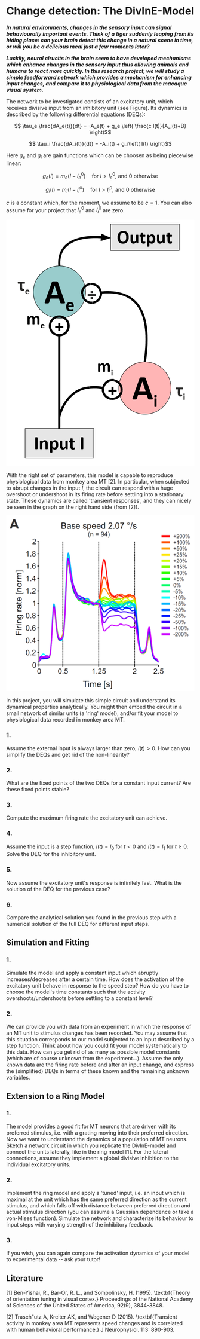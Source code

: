 # Change detection: The DivInE-Model

***In natural environments, changes in the sensory input can signal behaviourally important events. Think of a tiger suddenly leaping from its hiding place: can your brain detect this change in a natural scene in time, or will you be a delicious meal just a few moments later?***

***Luckily, neural cirucits in the brain seem to have developed mechanisms which enhance changes in the sensory input thus allowing animals and humans to react more quickly. In this research project, we will study a simple feedforward network which provides a mechanism for enhancing input changes, and compare it to physiological data from the macaque visual system.***

The network to be investigated consists of an excitatory unit, which receives divisive input from an inhibitory unit (see Figure). Its dynamics is described by the following differential equations (DEQs):

$$ \tau_e \frac{dA_e(t)}{dt}  = 	-A_e(t) + g_e \left( \frac{c I(t)}{A_i(t)+B} \right)$$

$$ \tau_i \frac{dA_i(t)}{dt}  = 	-A_i(t) + g_i\left( I(t) \right)$$


Here $g_e$ and $g_i$ are gain functions which can be choosen as being piecewise linear:

$$g_e(I) = m_e(I-I^0_e) \quad \mbox{for $I>I^0_e$, and $0$ otherwise}$$

$$g_i(I) = m_i(I-I^0_i) \quad \mbox{for $I>I^0_i$, and $0$ otherwise}$$

$c$ is a constant which, for the moment, we assume to be $c=1$. You can also assume for your project that $I^0_e$ and $I^0_i$ are zero.

![project_divine_model.png](project_divine_model.png)

With the right set of parameters, this model is capable to reproduce physiological data from monkey area MT [2]. In particular, when subjected to abrupt changes in the input $I$, the circuit can respond with a huge overshoot or undershoot in its firing rate before settling into a stationary state. These dynamics are called 'transient responses', and they can nicely be seen in the graph on the right hand side (from [2]).


![project_divine_data.png](project_divine_data.png)

In this project, you will simulate this simple circuit and understand its dynamical properties analytically. You might then embed the circuit in a small network of similar units (a 'ring' model), and/or fit your model to physiological data recorded in monkey area MT.

### 1.
Assume the external input is always larger than zero, $I(t)>0$. How can you simplify the DEQs and get rid of the non-linearity?

### 2.
What are the fixed points of the two DEQs for a constant input current? Are these fixed points stable?

### 3.
Compute the maximum firing rate the excitatory unit can achieve.  

### 4.
Assume the input is a step function, $I(t)=I_0$ for $t<0$ and $I(t)=I_1$ for $t\geq0$. Solve the DEQ for the inhibitory unit.

### 5.
Now assume the excitatory unit's response is infinitely fast. What is the solution of the DEQ for the previous case?

### 6.
Compare the analytical solution you found in the previous step with a numerical solution of the full DEQ for different input steps.

## Simulation and Fitting

### 1.
Simulate the model and apply a constant input which abruptly increases/decreases after a certain time. How does the activation of the excitatory unit behave in response to the speed step? How do you have to choose the model's time constants such that the activity overshoots/undershoots before settling to a constant level?

### 2.
We can provide you with data from an experiment in which the response of an MT unit to stimulus changes has been recorded. You may assume that this situation corresponds to our model subjected to an input described by a step function. Think about how you could fit your model systematically to this data. How can you get rid of as many as possible model constants (which are of course unknown from the experiment...). Assume the only known data are the firing rate before and after an input change, and express the (simplified) DEQs in terms of these known and the remaining unknown variables. 

## Extension to a Ring Model

### 1.
The model provides a good fit for MT neurons that are driven with its preferred stimulus, i.e. with a grating moving into their preferred direction. Now we want to understand the dynamics of a population of MT neurons. Sketch a network circuit in which you replicate the DivInE-model and connect the units laterally, like in the ring model [1]. For the lateral connections, assume they implement a global divisive inhibition to the individual excitatory units.

### 2.
Implement the ring model and apply a 'tuned' input, i.e. an input which is maximal at the unit which has the same preferred direction as the current stimulus, and which falls off with distance between preferred direction and actual stimulus direction (you can assume a Gaussian dependence or take a von-Mises function). Simulate the network and characterize its behaviour to input steps with varying strength of the inhibitory feedback.

### 3.
If you wish, you can again compare the activation dynamics of your model to experimental data -- ask your tutor! 


## Literature

[1] Ben-Yishai, R., Bar-Or, R. L., and Sompolinsky, H. (1995). \textbf{Theory of orientation tuning in visual cortex.} Proceedings of the National Academy of Sciences of the United States of America, 92(9), 3844-3848.

[2] Trasch\"utz A, Kreiter AK, and Wegener D (2015). \textbf{Transient activity in monkey area MT represents speed changes and is correlated with human behavioral performance.} J Neurophysiol. 113: 890-903.
